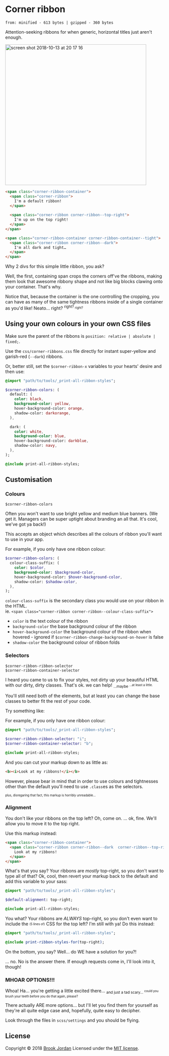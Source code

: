 # Corner ribbon
`from: minified - 613 bytes | gzipped - 360 bytes`

Attention-seeking ribbons for when generic, horizontal titles just aren't enough.

<img width="448" alt="screen shot 2018-10-13 at 20 17 16" src="https://user-images.githubusercontent.com/9323190/46905366-4a2cf500-cf25-11e8-8ee4-c11a5e7c8ae6.png">

```html
<span class="corner-ribbon-container">
  <span class="corner-ribbon">
    I'm a default ribbon!
  </span>
  
  <span class="corner-ribbon corner-ribbon--top-right">
    I'm up on the top right!
  </span>
</span>

<span class="corner-ribbon-container corner-ribbon-container--tight">
  <span class="corner-ribbon corner-ribbon--dark">
    I'm all dark and tight…
  </span>
</span>
```

Why 2 divs for this simple little ribbon, you ask?

Well, the first, containing span crops the corners off've the ribbons, making them look that awesome ribbony shape and not like big blocks clawing onto your container. That's why.

Notice that, because the container is the one controlling the cropping, you can have as many of the same tightness ribbons inside of a single container as you'd like! Neato… right? <sup>right? <sub>right?</sub></sup>

## Using your own colours in your own CSS files

Make sure the parent of the ribbons is `position: relative | absolute | fixed;`.

Use the `css/corner-ribbons.css` file directly for instant super-yellow and garish-red (`--dark`) ribbons.

Or, better still, set the `$corner-ribbon-x` variables to your hearts' desire and then use:

```sass
@import "path/to/tools/_print-all-ribbon-styles";

$corner-ribbon-colors: (
  default: (
    color: black,
    background-color: yellow,
    hover-background-color: orange,
    shadow-color: darkorange,
  ),

  dark: (
    color: white,
    background-color: blue,
    hover-background-color: darkblue,
    shadow-color: navy,
  ),
);

@include print-all-ribbon-styles;
```

## Customisation

### Colours
`$corner-ribbon-colors`

Often you won't want to use bright yellow and medium blue banners. (We get it. Managers can be super uptight about branding an all that. It's cool, we've got ya back!)

This accepts an object which describes all the colours of ribbon you'll want to use in your app.

For example, if you only have one ribbon colour:
```sass
$corner-ribbon-colors: (
  colour-class-suffix: (
    color: $color,
    background-color: $background-color,
    hover-background-color: $hover-background-color,
    shadow-color: $shadow-color,
  ),
);
```

`colour-class-suffix` is the secondary class you would use on your ribbon in the HTML.  
ie. `<span class="corner-ribbon corner-ribbon--colour-class-suffix">`
 - `color` is the text colour of the ribbon
 - `background-color` the base background colour of the ribbon
 - `hover-background-color` the background colour of the ribbon when hovered - ignored if `$corner-ribbon-change-background-on-hover` is false
 - `shadow-color` the background colour of ribbon folds
 

### Selectors
`$corner-ribbon-ribbon-selector`  
`$corner-ribbon-container-selector`

I heard you came to us to fix your styles, not dirty up your beautiful HTML with our dirty, dirty classes. That's ok. we can help! <sub>…maybe <sup>…at least a little.</sup></sub>

You'll still need both of the elements, but at least you can change the base classes to better fit the rest of your code.

Try something like:

For example, if you only have one ribbon colour:
```sass
@import "path/to/tools/_print-all-ribbon-styles";

$corner-ribbon-ribbon-selector: "i";
$corner-ribbon-container-selector: "b";

@include print-all-ribbon-styles;
```

And you can cut your markup down to as little as:
```html
<b><i>Look at my ribbons!</i></b>
```
However, please bear in mind that in order to use colours and tightnesses other than the default you'll need to use `.class`es as the selectors.

<sub><sup>plus, disregaring that fact, this markup is horribly unreadable…</sup></sub>

### Alignment

You don't like your ribbons on the top left? Oh, come on.
… ok, fine. We'll allow you to move it to the top right.

Use this markup instead:
```html
<span class="corner-ribbon-container">
  <span class="corner-ribbon corner-ribbon--dark  corner-ribbon--top-right">
    Look at my ribbons!
  </span>
</span>
```

What's that you say?
Your ribbons are *mostly* top-right, so you don't want to type all of that?
Ok, cool, then revert your markup back to the default and add this variable to your sass:

```sass
@import "path/to/tools/_print-all-ribbon-styles";

$default-alignment: top-right;

@include print-all-ribbon-styles;
```

You what?
Your ribbons are *ALWAYS* top-right, so you don't even want to include the <sub><sup>(5 lines of)</sup></sub> CSS for the top left?
I'm still with ya! Do this instead:
```sass
@import "path/to/tools/_print-all-ribbon-styles";

@include print-ribbon-styles-for(top-right);
```

On the bottom, you say?
Well… do WE have a solution for you?!

… no. No is the answer there. If enough requests come in, I'll look into it, though!

### MHOAR OPTIONS!!!

Whoa! Ha… you're getting a little excited there… <sub>and just a tad scary… <sup>could you brush your teeth before you do that again, please?</sup></sub>

There actually ARE more options… but I'll let you find them for yourself as they're all quite edge case and, hopefully, quite easy to decipher.

Look through the files in `scss/settings` and you should be flying.

## License

Copyright © 2018 [Brook Jordan](https://brookjordan.co.uk/)
Licensed under the [MIT license](http://www.opensource.org/licenses/MIT).
